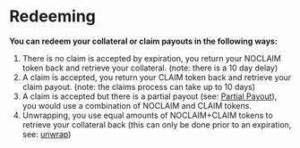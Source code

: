 # Redeeming

**You can redeem your collateral or claim payouts in the following ways:**

1. There is no claim is accepted by expiration, you return your NOCLAIM token back and retrieve your collateral. \(note: there is a 10 day delay\)
2. A claim is accepted, you return your CLAIM token back and retrieve your claim payout. \(note: the claims process can take up to 10 days\) 
3. A claim is accepted but there is a partial payout \(see: [Partial Payout](partial-payouts-described.md)\), you would use a combination of NOCLAIM and CLAIM tokens. 
4. Unwrapping, you use equal amounts of NOCLAIM+CLAIM tokens to retrieve your collateral back \(this can only be done prior to an expiration, see: [unwrap](unwrap.md)\) 



